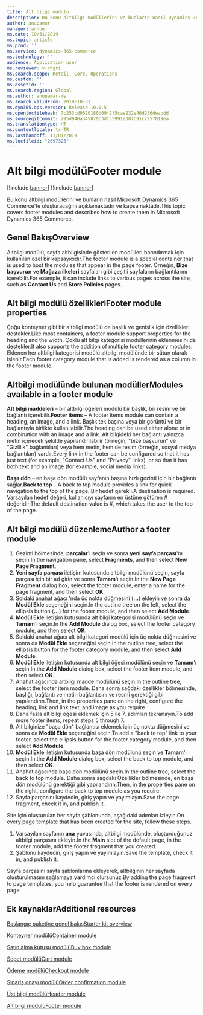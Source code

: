 ```yaml
---
title: Alt bilgi modülü
description: Bu konu altbilgi modüllerini ve bunların nasıl Dynamics 365 Commerce içine yazılacağını kapsamaktadır.
author: anupamar
manager: annbe
ms.date: 10/31/2019
ms.topic: article
ms.prod: ''
ms.service: dynamics-365-commerce
ms.technology: ''
audience: Application user
ms.reviewer: v-chgri
ms.search.scope: Retail, Core, Operations
ms.custom: ''
ms.assetid: ''
ms.search.region: Global
ms.author: anupamar-ms
ms.search.validFrom: 2019-10-31
ms.dyn365.ops.version: Release 10.0.5
ms.openlocfilehash: 7c253cd9620180b09f2f5cae232e46d236deabdd
ms.sourcegitcommit: 295d940a345879b3dfc5991e387b91c7257019ea
ms.translationtype: HT
ms.contentlocale: tr-TR
ms.lasthandoff: 11/01/2019
ms.locfileid: "2697325"
---
```

# <a name="footer-module"></a><span data-ttu-id="89e4e-103">Alt bilgi modülü</span><span class="sxs-lookup"><span data-stu-id="89e4e-103">Footer module</span></span>  

[!include [banner](includes/preview-banner.md)]
[!include [banner](includes/banner.md)]

<span data-ttu-id="89e4e-104">Bu konu altbilgi modüllerini ve bunların nasıl Microsoft Dynamics 365 Commerce'te oluşturacağını açıklamaktadır ve kapsamaktadır.</span><span class="sxs-lookup"><span data-stu-id="89e4e-104">This topic covers footer modules and describes how to create them in Microsoft Dynamics 365 Commerce.</span></span>

## <a name="overview"></a><span data-ttu-id="89e4e-105">Genel Bakış</span><span class="sxs-lookup"><span data-stu-id="89e4e-105">Overview</span></span>

<span data-ttu-id="89e4e-106">Altbilgi modülü, sayfa altbilgisinde gösterilen modülleri barındırmak için kullanılan özel bir kapsayıcıdır.</span><span class="sxs-lookup"><span data-stu-id="89e4e-106">The footer module is a special container that is used to host the modules that appear in the page footer.</span></span> <span data-ttu-id="89e4e-107">Örneğin, **Bize başvurun** ve **Mağaza ilkeleri** sayfaları gibi çeşitli sayfaların bağlantılarını içerebilir.</span><span class="sxs-lookup"><span data-stu-id="89e4e-107">For example, it can include links to various pages across the site, such as **Contact Us** and **Store Policies** pages.</span></span>

## <a name="footer-module-properties"></a><span data-ttu-id="89e4e-108">Alt bilgi modülü özellikleri</span><span class="sxs-lookup"><span data-stu-id="89e4e-108">Footer module properties</span></span> 

<span data-ttu-id="89e4e-109">Çoğu konteyner gibi bir altbilgi modülü de başlık ve genişlik için özellikleri destekler.</span><span class="sxs-lookup"><span data-stu-id="89e4e-109">Like most containers, a footer module support properties for the heading and the width.</span></span> <span data-ttu-id="89e4e-110">Çoklu alt bilgi kategorisi modüllerinin eklenmesini de destekler.</span><span class="sxs-lookup"><span data-stu-id="89e4e-110">It also supports the addition of multiple footer category modules.</span></span> <span data-ttu-id="89e4e-111">Eklenen her altbilgi kategorisi modülü altbilgi modülünde bir sütun olarak işlenir.</span><span class="sxs-lookup"><span data-stu-id="89e4e-111">Each footer category module that is added is rendered as a column in the footer module.</span></span>

## <a name="modules-available-in-a-footer-module"></a><span data-ttu-id="89e4e-112">Altbilgi modülünde bulunan modüller</span><span class="sxs-lookup"><span data-stu-id="89e4e-112">Modules available in a footer module</span></span>

<span data-ttu-id="89e4e-113">**Alt bilgi maddeleri** – bir altbilgi öğeleri modülü bir başlık, bir resim ve bir bağlantı içerebilir.</span><span class="sxs-lookup"><span data-stu-id="89e4e-113">**Footer items** – A footer items module can contain a heading, an image, and a link.</span></span> <span data-ttu-id="89e4e-114">Başlık tek başına veya bir görüntü ve bir bağlantıyla birlikte kullanılabilir.</span><span class="sxs-lookup"><span data-stu-id="89e4e-114">The heading can be used either alone or in combination with an image and a link.</span></span> <span data-ttu-id="89e4e-115">Alt bilgideki her bağlantı yalnızca metin içerecek şekilde yapılandırılabilir (örneğin, "bize başvurun" ve "Gizlilik" bağlantıları) veya hem metin, hem de resim (örneğin, sosyal medya bağlantıları) vardır.</span><span class="sxs-lookup"><span data-stu-id="89e4e-115">Every link in the footer can be configured so that it has just text (for example, "Contact Us" and "Privacy" links), or so that it has both text and an image (for example, social media links).</span></span>

<span data-ttu-id="89e4e-116">**Başa dön** – en başa dön modülü sayfanın başına hızlı gezinti için bir bağlantı sağlar.</span><span class="sxs-lookup"><span data-stu-id="89e4e-116">**Back to top** – A back to top module provides a link for quick navigation to the top of the page.</span></span> <span data-ttu-id="89e4e-117">Bir hedef gerekli.</span><span class="sxs-lookup"><span data-stu-id="89e4e-117">A destination is required.</span></span> <span data-ttu-id="89e4e-118">Varsayılan hedef değeri, kullanıcıyı sayfanın en üstüne götüren # değeridir.</span><span class="sxs-lookup"><span data-stu-id="89e4e-118">The default destination value is #, which takes the user to the top of the page.</span></span>

## <a name="author-a-footer-module"></a><span data-ttu-id="89e4e-119">Alt bilgi modülü düzenleme</span><span class="sxs-lookup"><span data-stu-id="89e4e-119">Author a footer module</span></span>

1. <span data-ttu-id="89e4e-120">Gezinti bölmesinde, **parçalar**'ı seçin ve sonra **yeni sayfa parçası**'nı seçin.</span><span class="sxs-lookup"><span data-stu-id="89e4e-120">In the navigation pane, select **Fragments**, and then select **New Page Fragment**.</span></span>
1. <span data-ttu-id="89e4e-121">**Yeni sayfa parçası** iletişim kutusunda altbilgi modülünü seçin, sayfa parçası için bir ad girin ve sonra **Tamam**'ı seçin.</span><span class="sxs-lookup"><span data-stu-id="89e4e-121">In the **New Page Fragment** dialog box, select the footer module, enter a name for the page fragment, and then select **OK**.</span></span>
1. <span data-ttu-id="89e4e-122">Soldaki anahat ağacı 'nda üç nokta düğmesini (**...**) ekleyin ve sonra da **Modül Ekle** seçeneğini seçin.</span><span class="sxs-lookup"><span data-stu-id="89e4e-122">In the outline tree on the left, select the ellipsis button (**...**) for the footer module, and then select **Add Module**.</span></span>
1. <span data-ttu-id="89e4e-123">**Modül Ekle** iletişim kutusunda alt bilgi kategorisi modülünü seçin ve **Tamam**'ı seçin.</span><span class="sxs-lookup"><span data-stu-id="89e4e-123">In the **Add Module** dialog box, select the footer category module, and then select **OK**.</span></span>
1. <span data-ttu-id="89e4e-124">Soldaki anahat ağacı alt bilgi kategori modülü için üç nokta düğmesini ve sonra da **Modül Ekle** seçeneğini seçin.</span><span class="sxs-lookup"><span data-stu-id="89e4e-124">In the outline tree, select the ellipsis button for the footer category module, and then select **Add Module**.</span></span>
1. <span data-ttu-id="89e4e-125">**Modül Ekle** iletişim kutusunda alt bilgi öğesi modülünü seçin ve **Tamam**'ı seçin.</span><span class="sxs-lookup"><span data-stu-id="89e4e-125">In the **Add Module** dialog box, select the footer item module, and then select **OK**.</span></span>
1. <span data-ttu-id="89e4e-126">Anahat ağacında altbilgi madde modülünü seçin.</span><span class="sxs-lookup"><span data-stu-id="89e4e-126">In the outline tree, select the footer item module.</span></span> <span data-ttu-id="89e4e-127">Daha sonra sağdaki özellikler bölmesinde, başlığı, bağlantı ve metin bağlantısını ve resmi gerektiği gibi yapılandırın.</span><span class="sxs-lookup"><span data-stu-id="89e4e-127">Then, in the properties pane on the right, configure the heading, link and link text, and image as you require.</span></span>
1. <span data-ttu-id="89e4e-128">Daha fazla alt bilgi öğesi eklemek için 5 ile 7. adımları tekrarlayın.</span><span class="sxs-lookup"><span data-stu-id="89e4e-128">To add more footer items, repeat steps 5 through 7.</span></span>
1. <span data-ttu-id="89e4e-129">Alt bilginize "başa dön" bağlantısı eklemek için üç nokta düğmesini ve sonra da **Modül Ekle** seçeneğini seçin.</span><span class="sxs-lookup"><span data-stu-id="89e4e-129">To add a "back to top" link to your footer, select the ellipsis button for the footer category module, and then select **Add Module**.</span></span>
1. <span data-ttu-id="89e4e-130">**Modül Ekle** iletişim kutusunda başa dön modülünü seçin ve **Tamam**'ı seçin.</span><span class="sxs-lookup"><span data-stu-id="89e4e-130">In the **Add Module** dialog box, select the back to top module, and then select **OK**.</span></span>
1. <span data-ttu-id="89e4e-131">Anahat ağacında başa dön modülünü seçin.</span><span class="sxs-lookup"><span data-stu-id="89e4e-131">In the outline tree, select the back to top module.</span></span> <span data-ttu-id="89e4e-132">Daha sonra sağdaki Özellikler bölmesinde, en başa dön modülünü gerektiği gibi yapılandırın.</span><span class="sxs-lookup"><span data-stu-id="89e4e-132">Then, in the properties pane on the right, configure the back to top module as you require.</span></span>
1. <span data-ttu-id="89e4e-133">Sayfa parçasını kaydedin, giriş yapın ve yayımlayın.</span><span class="sxs-lookup"><span data-stu-id="89e4e-133">Save the page fragment, check it in, and publish it.</span></span>

<span data-ttu-id="89e4e-134">Site için oluşturulan her sayfa şablonunda, aşağıdaki adımları izleyin.</span><span class="sxs-lookup"><span data-stu-id="89e4e-134">On every page template that has been created for the site, follow these steps.</span></span>

1. <span data-ttu-id="89e4e-135">Varsayılan sayfanın **ana** yuvasında, altbilgi modülünde, oluşturduğunuz altbilgi parçasını ekleyin.</span><span class="sxs-lookup"><span data-stu-id="89e4e-135">In the **Main** slot of the default page, in the footer module, add the footer fragment that you created.</span></span>
1. <span data-ttu-id="89e4e-136">Şablonu kaydedin, giriş yapın ve yayımlayın.</span><span class="sxs-lookup"><span data-stu-id="89e4e-136">Save the template, check it in, and publish it.</span></span>

<span data-ttu-id="89e4e-137">Sayfa parçasını sayfa şablonlarına ekleyerek, altbilginin her sayfada oluşturulmasını sağlamaya yardımcı olursunuz.</span><span class="sxs-lookup"><span data-stu-id="89e4e-137">By adding the page fragment to page templates, you help guarantee that the footer is rendered on every page.</span></span>

## <a name="additional-resources"></a><span data-ttu-id="89e4e-138">Ek kaynaklar</span><span class="sxs-lookup"><span data-stu-id="89e4e-138">Additional resources</span></span>

[<span data-ttu-id="89e4e-139">Başlangıç paketine genel bakış</span><span class="sxs-lookup"><span data-stu-id="89e4e-139">Starter kit overview</span></span>](starter-kit-overview.md)

[<span data-ttu-id="89e4e-140">Konteyner modülü</span><span class="sxs-lookup"><span data-stu-id="89e4e-140">Container module</span></span>](add-container-module.md)

[<span data-ttu-id="89e4e-141">Satın alma kutusu modülü</span><span class="sxs-lookup"><span data-stu-id="89e4e-141">Buy box module</span></span>](add-buy-box.md)

[<span data-ttu-id="89e4e-142">Sepet modülü</span><span class="sxs-lookup"><span data-stu-id="89e4e-142">Cart module</span></span>](add-cart-module.md)

[<span data-ttu-id="89e4e-143">Ödeme modülü</span><span class="sxs-lookup"><span data-stu-id="89e4e-143">Checkout module</span></span>](add-checkout-module.md)

[<span data-ttu-id="89e4e-144">Sipariş onayı modülü</span><span class="sxs-lookup"><span data-stu-id="89e4e-144">Order confirmation module</span></span>](order-confirmation-module.md)

[<span data-ttu-id="89e4e-145">Üst bilgi modülü</span><span class="sxs-lookup"><span data-stu-id="89e4e-145">Header module</span></span>](author-header-module.md)

[<span data-ttu-id="89e4e-146">Alt bilgi modülü</span><span class="sxs-lookup"><span data-stu-id="89e4e-146">Footer module</span></span>](author-footer-module.md)
